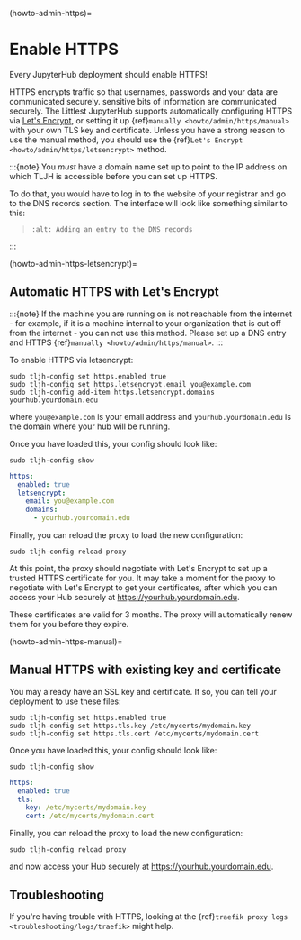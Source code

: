 (howto-admin-https)=

# Enable HTTPS

Every JupyterHub deployment should enable HTTPS!

HTTPS encrypts traffic so that usernames, passwords and your data are
communicated securely. sensitive bits of information are communicated
securely. The Littlest JupyterHub supports automatically configuring HTTPS
via [Let's Encrypt](https://letsencrypt.org), or setting it up
{ref}`manually <howto/admin/https/manual>` with your own TLS key and
certificate. Unless you have a strong reason to use the manual method,
you should use the {ref}`Let's Encrypt <howto/admin/https/letsencrypt>`
method.

:::{note}
You _must_ have a domain name set up to point to the IP address on
which TLJH is accessible before you can set up HTTPS.

To do that, you would have to log in to the website of your registrar
and go to the DNS records section. The interface will look like something
similar to this:

> ```{image} ../../images/dns.png
> :alt: Adding an entry to the DNS records
> ```

:::

(howto-admin-https-letsencrypt)=

## Automatic HTTPS with Let's Encrypt

:::{note}
If the machine you are running on is not reachable from the internet -
for example, if it is a machine internal to your organization that
is cut off from the internet - you can not use this method. Please
set up a DNS entry and HTTPS {ref}`manually <howto/admin/https/manual>`.
:::

To enable HTTPS via letsencrypt:

```
sudo tljh-config set https.enabled true
sudo tljh-config set https.letsencrypt.email you@example.com
sudo tljh-config add-item https.letsencrypt.domains yourhub.yourdomain.edu
```

where `you@example.com` is your email address and `yourhub.yourdomain.edu`
is the domain where your hub will be running.

Once you have loaded this, your config should look like:

```
sudo tljh-config show
```

```yaml
https:
  enabled: true
  letsencrypt:
    email: you@example.com
    domains:
      - yourhub.yourdomain.edu
```

Finally, you can reload the proxy to load the new configuration:

```
sudo tljh-config reload proxy
```

At this point, the proxy should negotiate with Let's Encrypt to set up a
trusted HTTPS certificate for you. It may take a moment for the proxy to
negotiate with Let's Encrypt to get your certificates, after which you can
access your Hub securely at <https://yourhub.yourdomain.edu>.

These certificates are valid for 3 months. The proxy will automatically
renew them for you before they expire.

(howto-admin-https-manual)=

## Manual HTTPS with existing key and certificate

You may already have an SSL key and certificate.
If so, you can tell your deployment to use these files:

```
sudo tljh-config set https.enabled true
sudo tljh-config set https.tls.key /etc/mycerts/mydomain.key
sudo tljh-config set https.tls.cert /etc/mycerts/mydomain.cert
```

Once you have loaded this, your config should look like:

```
sudo tljh-config show
```

```yaml
https:
  enabled: true
  tls:
    key: /etc/mycerts/mydomain.key
    cert: /etc/mycerts/mydomain.cert
```

Finally, you can reload the proxy to load the new configuration:

```
sudo tljh-config reload proxy
```

and now access your Hub securely at <https://yourhub.yourdomain.edu>.

## Troubleshooting

If you're having trouble with HTTPS, looking at the {ref}`traefik proxy logs <troubleshooting/logs/traefik>` might help.
